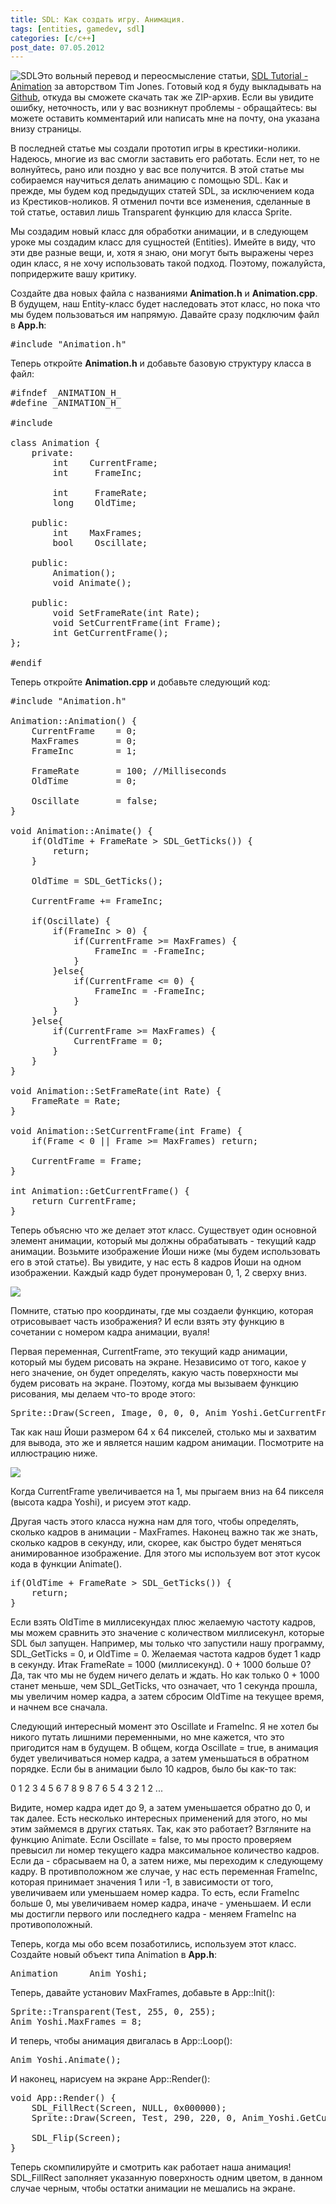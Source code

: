 ```yaml
---
title: SDL: Как создать игру. Анимация.
tags: [entities, gamedev, sdl]
categories: [c/c++]
post_date: 07.05.2012
---
```

<img class="oppic" src="http://www.charnad.com/blog/wp-content/uploads/pictures/sdl_logo.png" alt="SDL" />Это вольный перевод и переосмысление статьи, <a href="http://www.sdltutorials.com/sdl-animation">SDL Tutorial - Animation</a> за авторством Tim Jones. Готовый код я буду выкладывать на <a href="https://github.com/charnad/SDLTutorial">Github</a>, откуда вы сможете скачать так же ZIP-архив. Если вы увидите ошибку, неточность, или у вас возникнут проблемы - обращайтесь: вы можете оставить комментарий или написать мне на почту, она указана внизу страницы.

В последней статье мы создали прототип игры в крестики-нолики. Надеюсь, многие из вас смогли заставить его работать. Если нет, то не волнуйтесь, рано или поздно у вас все получится. В этой статье мы собираемся научиться делать анимацию с помощью SDL. Как и прежде, мы будем код предыдущих статей SDL, за исключением кода из Крестиков-ноликов. Я отменил почти все изменения, сделанные в той статье, оставил лишь Transparent функцию для класса Sprite.

Мы создадим новый класс для обработки анимации, и в следующем уроке мы создадим класс для сущностей (Entities). Имейте в виду, что эти две разные вещи, и, хотя я знаю, они могут быть выражены через один класс, я не хочу использовать такой подход. Поэтому, пожалуйста, попридержите вашу критику.<!--more-->

Создайте два новых файла с названиями <strong>Animation.h</strong> и <strong>Animation.cpp</strong>. В будущем, наш Entity-класс будет наследовать этот класс, но пока что мы будем пользоваться им напрямую. Давайте сразу подключим файл в <strong>App.h</strong>:

<pre lang="cpp" line="1">
#include "Animation.h"
</pre>

Теперь откройте <strong>Animation.h</strong> и добавьте базовую структуру класса в файл:

<pre lang="cpp" line="1">
#ifndef _ANIMATION_H_
#define _ANIMATION_H_

#include <SDL.h>

class Animation {
    private:
        int    CurrentFrame;
        int     FrameInc;

        int     FrameRate;
        long    OldTime;

    public:
        int    MaxFrames;
        bool    Oscillate;

    public:
        Animation();
        void Animate();

    public:
        void SetFrameRate(int Rate);
        void SetCurrentFrame(int Frame);
        int GetCurrentFrame();
};

#endif
</pre>

Теперь откройте <strong>Animation.cpp</strong> и добавьте следующий код:

<pre lang="cpp" line="1">
#include "Animation.h"

Animation::Animation() {
    CurrentFrame    = 0;
    MaxFrames       = 0;
    FrameInc        = 1;

    FrameRate       = 100; //Milliseconds
    OldTime         = 0;

    Oscillate       = false;
}

void Animation::Animate() {
    if(OldTime + FrameRate > SDL_GetTicks()) {
        return;
    }

    OldTime = SDL_GetTicks();

    CurrentFrame += FrameInc;

    if(Oscillate) {
        if(FrameInc > 0) {
            if(CurrentFrame >= MaxFrames) {
                FrameInc = -FrameInc;
            }
        }else{
            if(CurrentFrame <= 0) {
                FrameInc = -FrameInc;
            }
        }
    }else{
        if(CurrentFrame >= MaxFrames) {
            CurrentFrame = 0;
        }
    }
}

void Animation::SetFrameRate(int Rate) {
    FrameRate = Rate;
}

void Animation::SetCurrentFrame(int Frame) {
    if(Frame < 0 || Frame >= MaxFrames) return;

    CurrentFrame = Frame;
}

int Animation::GetCurrentFrame() {
    return CurrentFrame;
}
</pre>

Теперь объясню что же делает этот класс. Существует один основной элемент анимации, который мы должны обрабатывать - текущий кадр анимации. Возьмите изображение Йоши ниже (мы будем использовать его в этой статье). Вы увидите, у нас есть 8 кадров Йоши на одном изображении. Каждый кадр будет пронумерован 0, 1, 2 сверху вниз. 

<img src="http://www.charnad.com/blog/wp-content/uploads/pictures/sdl-tutorials/5/yoshi.bmp">

Помните, статью про координаты, где мы создаели функцию, которая отрисовывает часть изображения? И если взять эту функцию в сочетании с номером кадра анимации, вуаля!

Первая переменная, CurrentFrame, это текущий кадр анимации, который мы будем рисовать на экране. Независимо от того, какое у него значение, он будет определять, какую часть поверхности мы будем рисовать на экране. Поэтому, когда мы вызываем функцию рисования, мы делаем что-то вроде этого: 

<pre lang="cpp" line="1">
Sprite::Draw(Screen, Image, 0, 0, 0, Anim_Yoshi.GetCurrentFrame() * 64, 64, 64);
</pre>

Так как наш Йоши размером 64 х 64 пикселей, столько мы и захватим для вывода, это же и является нашим кадром анимации. Посмотрите на иллюстрацию ниже.

<img src="http://www.charnad.com/blog/wp-content/uploads/pictures/sdl-tutorials/5/Animation.jpg"/>

Когда CurrentFrame увеличивается на 1, мы прыгаем вниз на 64 пикселя (высота кадра Yoshi), и рисуем этот кадр. 

Другая часть этого класса нужна нам для того, чтобы определять, сколько кадров в анимации - MaxFrames. Наконец важно так же знать, сколько кадров в секунду, или, скорее, как быстро будет меняться анимированное изображение. Для этого мы используем вот этот кусок кода в функции Animate().

<pre lang="cpp" line="1">
if(OldTime + FrameRate > SDL_GetTicks()) {
    return;
}
</pre>

Если взять OldTime в миллисекундах плюс желаемую частоту кадров, мы можем сравнить это значение с количеством миллисекунл, которые SDL был запущен. Например, мы только что запустили нашу программу, SDL_GetTicks = 0, и OldTime = 0. Желаемая частота кадров будет 1 кадр в секунду. Итак FrameRate = 1000 (миллисекунд). 0 + 1000 больше 0? Да, так что мы не будем ничего делать и ждать. Но как только 0 + 1000 станет меньше, чем SDL_GetTicks, что означает, что 1 секунда прошла, мы увеличим номер кадра, а затем сбросим OldTime на текущее время, и начнем все сначала. 

Следующий интересный момент это Oscillate и FrameInc. Я не хотел бы никого путать лишними переменными, но мне кажется, что это пригодится нам в будущем. В общем, когда Oscillate = true, в анимация будет увеличиваться номер кадра, а затем уменьшаться в обратном порядке. Если бы в анимации было 10 кадров, было бы как-то так: 

0 1 2 3 4 5 6 7 8 9 8 7 6 5 4 3 2 1 2 ... 

Видите, номер кадра идет до 9, а затем уменьшается обратно до 0, и так далее. Есть несколько интересных применений для этого, но мы этим займемся в других статьях. Так, как это работает? Взгляните на функцию Animate. Если Oscillate = false, то мы просто проверяем превысил ли номер текущего кадра максимальное количество кадров. Если да - сбрасываем на 0, а затем ниже, мы переходим к следующему кадру. В противположном же случае, у нас есть переменная FrameInc, которая принимает значения 1 или -1, в зависимости от того, увеличиваем или уменьшаем номер кадра. То есть, если FrameInc больше 0, мы увеличиваем номер кадра, иначе - уменьшаем. И если мы достигли первого или последнего кадра - меняем FrameInc на противоположный. 

Теперь, когда мы обо всем позаботились, используем этот класс. Создайте новый объект типа Animation в <strong>App.h</strong>:

<pre lang="cpp" line="1">
Animation      Anim_Yoshi;
</pre>

Теперь, давайте установиv MaxFrames, добавьте в App::Init():

<pre lang="cpp" line="1">
Sprite::Transparent(Test, 255, 0, 255);
Anim_Yoshi.MaxFrames = 8;
</pre>

И теперь, чтобы анимация двигалась в App::Loop():

<pre lang="cpp" line="1">
Anim_Yoshi.Animate();
</pre>

И наконец, нарисуем на экране App::Render():

<pre lang="cpp" line="1">
void App::Render() {
    SDL_FillRect(Screen, NULL, 0x000000);
    Sprite::Draw(Screen, Test, 290, 220, 0, Anim_Yoshi.GetCurrentFrame() * 64, 64, 64);

    SDL_Flip(Screen);
}
</pre>

Теперь скомпилируйте и смотрить как работает наша анимация! SDL_FillRect заполняет указанную поверхность одним цветом, в данном случае черным, чтобы остатки анимации не мешались на экране.